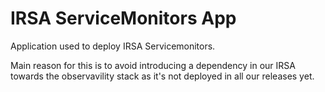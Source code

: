 # IRSA ServiceMonitors App

Application used to deploy IRSA Servicemonitors.

Main reason for this is to avoid introducing a dependency in our IRSA towards the observavility stack as it's not deployed in all our releases yet.